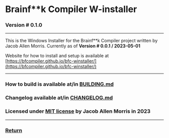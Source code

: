 # Brainf\*\*k Compiler W-installer
### Version # 0.1.0

---

This is the Windows Installer for the Brainf\*\*k Compiler project written by Jacob Allen Morris.
Currently as of **Version # 0.0.1 / 2023-05-01**

Website for how to install and setup is available at [https://bfcompiler.github.io/bfc-winstaller/](https://bfcompiler.github.io/bfc-winstaller/)

---

### How to build is available at/in [BUILDING.md](/bfc-winstaller/internals/BUILDING)

### Changelog available at/in [CHANGELOG.md](/bfc-winstaller/internals/CHANGELOG)
### Licensed under [MIT license](/bfc-winstaller/internals/LICENSE) by Jacob Allen Morris in 2023

---
### [Return](/bfc-winstaller/)